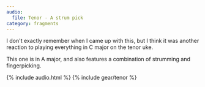 ```yaml
---
audio:
  file: Tenor - A strum pick
category: fragments
---
```

I don't exactly remember when I came up with this, but I think it was another reaction to playing everything in C major on the tenor uke.

This one is in A major, and also features a combination of strumming and fingerpicking.

{% include audio.html %}
{% include gear/tenor %}